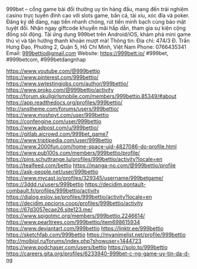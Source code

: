 999bet – cổng game bài đổi thưởng uy tín hàng đầu, mang đến trải nghiệm casino trực tuyến đỉnh cao với slots game, bắn cá, tài xỉu, xóc đĩa và poker. Đăng ký dễ dàng, nạp tiền nhanh chóng, rút tiền minh bạch cùng bảo mật tuyệt đối. Nhận ngay giftcode khuyến mãi hấp dẫn, tham gia sự kiện cộng đồng sôi động. Tải ứng dụng 999bet trên Android/iOS, khám phá mini game thú vị và tận hưởng thanh khoản mượt mà!
Thông tin:
Địa chỉ: 474/3 Đ. Trần Hưng Đạo, Phường 2, Quận 5, Hồ Chí Minh, Việt Nam
Phone: 0766435341
Email: 999bettio@gmail.com
Website: https://999bett.io/
#999bet, #999betcom, #999betdangnhap

https://www.youtube.com/@999bettio
https://www.pinterest.com/999bettio/
https://www.swtestingjobs.com/author/999bettio/
https://www.proko.com/@999bettio/activity
https://forum.skullgirlsmobile.com/members/999bettio.85349/#about
https://app.readthedocs.org/profiles/999bettio/
http://snstheme.com/forums/users/999bettio/
https://www.moshpyt.com/user/999bettio
https://confengine.com/user/999bettio
https://www.adpost.com/u/999bettio/
https://gitlab.aicrowd.com/999bet_game7
https://www.triptipedia.com/user/999bettio
https://www.2000fun.com/home-space-uid-4827086-do-profile.html
https://www.pub100s.com/members/999bettio/profile/
https://pins.schuttrange.lu/profiles/999bettio/activity?locale=en
https://tealfeed.com/bettio
https://manga-no.com/@999bettio/profile
https://ask-people.net/user/999bettio
https://www.mycast.io/profiles/329345/username/999betgame/
https://3ddd.ru/users/999bettio
https://decidim.pontault-combault.fr/profiles/999bettio/activity
https://dialog.eslov.se/profiles/999bettio/activity?locale=en
https://decidim.opcions.coop/profiles/999bettio/activity
https://67d3057ecae26.site123.me/
https://www.spigotmc.org/members/999bettio.2246614/
https://www.pearltrees.com/999bettio/item698615934
https://www.deviantart.com/999bettio
https://linktr.ee/999bettio
https://sketchfab.com/999bettio
https://myanimelist.net/profile/999bettio
http://molbiol.ru/forums/index.php?showuser=1444723
https://www.podchaser.com/users/bettio
https://solo.to/999bettio
https://careers.gita.org/profiles/6233940-999bet-c-ng-game-uy-tin-da-d-ng
